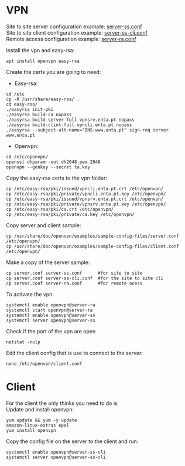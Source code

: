 # VPN
Site to site server configuration example: [server-ss.conf](server-ss.conf)
<br>
Site to site client configuration example: [server-ss-cli.conf](server-ss-cli.conf) 
<br>
Remote access configuration example: [server-ra.conf](server-ra.conf)

Install the vpn and easy-rsa:
```
apt install openvpn easy-rsa
```
Create the certs you are going to need:
<br>
* Easy-rsa:
```
cd /etc
cp -R /usr/share/easy-rsa/ .
cd easy-rsa/
./easyrsa init-pki
./easyrsa build-ca nopass
./easyrsa build-server-full vpnsrv.enta.pt nopass
./easyrsa build-clint-full vpncli.enta.pt nopass
./easyrsa --subject-alt-name="DNS:www.enta.pt" sign-req server www.enta.pt
```
* Openvpn:
```
cd /etc/openvpn/   
openssl dhparam -out dh2048.pem 2048
openvpn --genkey --secret ta.key
```    
Copy the easy-rsa certs to the vpn folder: 
```
cp /etc/easy-rsa/pki/issued/vpncli.enta.pt.crt /etc/openvpn/
cp /etc/easy-rsa/pki/private/vpncli.enta.pt.key /etc/openvpn/
cp /etc/easy-rsa/pki/issued/vpnsrv.enta.pt.crt /etc/openvpn/
cp /etc/easy-rsa/pki/private/vpnsrv.enta.pt.key /etc/openvpn/
cp /etc/easy-rsa/pki/ca.crt /etc/openvpn/
cp /etc/easy-rsa/pki/private/ca.key /etc/openvpn/
```
Copy server and client sample:
```
cp /usr/share/doc/openvpn/examples/sample-config-files/server.conf /etc/openvpn/  
cp /usr/share/doc/openvpn/examples/sample-config-files/client.conf /etc/openvpn/  
```
Make a copy of the server sample:
```
cp server.conf server-ss.conf      #for site to site 
cp server.conf server-ss-cli.conf  #for the site to site cli 
cp server.conf server-ra.conf      #for remote acess 
```   
   
To activate the vpn:   
```
systemctl enable openvpn@server-ra
systemctl start openvpn@server-ra
systemctl enable openvpn@server-ss
systemctl server openvpn@server-ss
```
Check if the port of the vpn are open 
```
netstat -nulp
```   
Edit the client config that is use to connect to the server:
```
nano /etc/openvpn/client.conf 
```     
# Client
For the client the only thinks you need to do is 
<br>
Update and install openvpn: 
```
yum update && yum -y update
amazon-linux-extras epel
yum install openvpn     
```
Copy the config file on the server to the client and run:
``` 
systemctl enable openvpn@server-ss-cli
systemctl server openvpn@server-ss-cli
```
